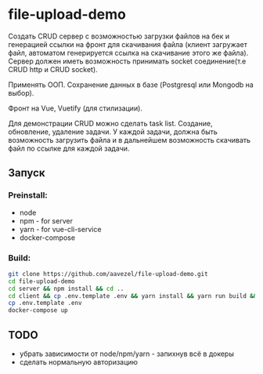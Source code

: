 # file-upload-demo

Создать CRUD сервер с возможностью загрузки файлов на бек и генерацией ссылки на фронт для скачивания файла (клиент загружает файл, автоматом генерируется ссылка на скачивание этого же файла). 
Сервер должен иметь возможность принимать socket соединение(т.е CRUD http и CRUD socket). 

Применять ООП. Сохранение данных в базе (Postgresql или Mongodb на выбор). 

Фронт на Vue, Vuetify (для стилизации). 

Для демонстрации CRUD можно сделать task list. Создание, обновление, удаление задачи. У каждой задачи, должна быть возможность загрузить файла и в дальнейшем возможность скачивать файл по ссылке для каждой задачи. 


## Запуск

### Preinstall:
* node
* npm - for server
* yarn - for vue-cli-service
* docker-compose

### Build:
``` bash
git clone https://github.com/aavezel/file-upload-demo.git
cd file-upload-demo
cd server && npm install && cd ..
cd client && cp .env.template .env && yarn install && yarn run build && cd ..
cp .env.template .env
docker-compose up
```


## TODO

- убрать зависимости от node/npm/yarn - запихнув всё в докеры
- сделать нормальную авторизацию